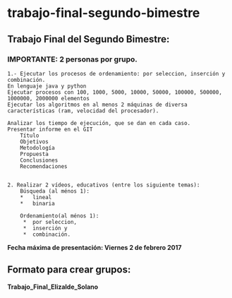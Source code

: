 # trabajo-final-segundo-bimestre


## Trabajo Final del Segundo Bimestre:

### IMPORTANTE: 2 personas por grupo.


	1.- Ejecutar los procesos de ordenamiento: por seleccion, inserción y combinación.
	En lenguaje java y python
	Ejecutar procesos con 100, 1000, 5000, 10000, 50000, 100000, 500000, 1000000, 2000000 elementos
	Ejecutar los algoritmos en al menos 2 máquinas de diversa características (ram, velocidad del procesador).
	
	Analizar los tiempo de ejecución, que se dan en cada caso.
	Presentar informe en el GIT
		Título
		Objetivos
		Metodología
		Propuesta
		Conclusiones
		Recomendaciones


	2. Realizar 2 vídeos, educativos (entre los siguiente temas):
		Búsqueda (al ménos 1):
		* 	lineal
		*	binaria

		Ordenamiento(al ménos 1): 
		 * 	por seleccion, 
		 *	inserción y 
		 *	combinación.

**Fecha máxima de presentación: Viernes 2 de febrero 2017**


## Formato para crear grupos:

**Trabajo_Final_Elizalde_Solano**
